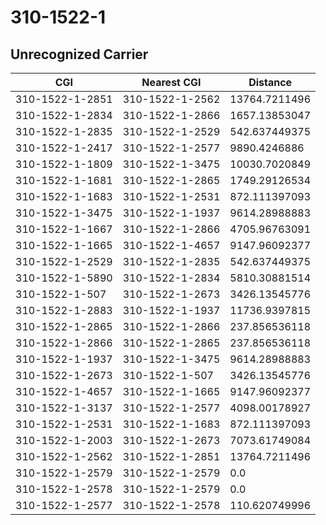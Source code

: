 # 310-1522-1
## Unrecognized Carrier


| CGI | Nearest CGI | Distance |
|-----|-------------|----------|
| 310-1522-1-2851 | 310-1522-1-2562 | 13764.7211496 |
| 310-1522-1-2834 | 310-1522-1-2866 | 1657.13853047 |
| 310-1522-1-2835 | 310-1522-1-2529 | 542.637449375 |
| 310-1522-1-2417 | 310-1522-1-2577 | 9890.4246886 |
| 310-1522-1-1809 | 310-1522-1-3475 | 10030.7020849 |
| 310-1522-1-1681 | 310-1522-1-2865 | 1749.29126534 |
| 310-1522-1-1683 | 310-1522-1-2531 | 872.111397093 |
| 310-1522-1-3475 | 310-1522-1-1937 | 9614.28988883 |
| 310-1522-1-1667 | 310-1522-1-2866 | 4705.96763091 |
| 310-1522-1-1665 | 310-1522-1-4657 | 9147.96092377 |
| 310-1522-1-2529 | 310-1522-1-2835 | 542.637449375 |
| 310-1522-1-5890 | 310-1522-1-2834 | 5810.30881514 |
| 310-1522-1-507 | 310-1522-1-2673 | 3426.13545776 |
| 310-1522-1-2883 | 310-1522-1-1937 | 11736.9397815 |
| 310-1522-1-2865 | 310-1522-1-2866 | 237.856536118 |
| 310-1522-1-2866 | 310-1522-1-2865 | 237.856536118 |
| 310-1522-1-1937 | 310-1522-1-3475 | 9614.28988883 |
| 310-1522-1-2673 | 310-1522-1-507 | 3426.13545776 |
| 310-1522-1-4657 | 310-1522-1-1665 | 9147.96092377 |
| 310-1522-1-3137 | 310-1522-1-2577 | 4098.00178927 |
| 310-1522-1-2531 | 310-1522-1-1683 | 872.111397093 |
| 310-1522-1-2003 | 310-1522-1-2673 | 7073.61749084 |
| 310-1522-1-2562 | 310-1522-1-2851 | 13764.7211496 |
| 310-1522-1-2579 | 310-1522-1-2579 | 0.0 |
| 310-1522-1-2578 | 310-1522-1-2579 | 0.0 |
| 310-1522-1-2577 | 310-1522-1-2578 | 110.620749996 |
